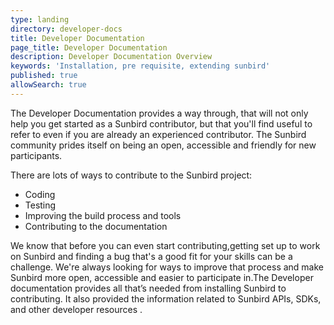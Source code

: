 ```yaml
---
type: landing
directory: developer-docs
title: Developer Documentation 
page_title: Developer Documentation
description: Developer Documentation Overview
keywords: 'Installation, pre requisite, extending sunbird'
published: true
allowSearch: true
---
```



The Developer Documentation provides a way through, that will not only help you get started as a Sunbird contributor, but that you'll find useful to refer to even if you are already an experienced contributor. The Sunbird community prides itself on being an open, accessible and friendly for new participants. 

There are lots of ways to contribute to the Sunbird project: 

- Coding
- Testing
- Improving the build process and tools
- Contributing to the documentation

We know that before you can even start contributing,getting set up to work on Sunbird and finding a bug that's a good fit for your skills can be a challenge. We're always looking for ways to improve that process and make Sunbird more open, accessible and easier to participate in.The Developer documentation provides all that’s needed from installing Sunbird to contributing. It also provided the information related to Sunbird APIs, SDKs, and other developer resources .
